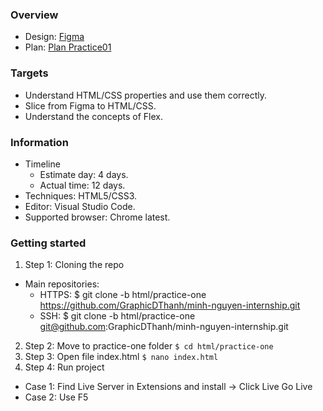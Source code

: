 ### Overview

- Design: [Figma](figma.com/file/WjBjJdJtwQHxaDF2ryrGH1/%5Btraining%5D-Practice-two?node-id=0%3A2)
- Plan: [Plan Practice01](https://docs.google.com/document/d/14yowAemojw5PxR3r0YuyGkuCyOvLqwqpDfQDHNiuQvI/edit)

### Targets

- Understand HTML/CSS properties and use them correctly.
- Slice from Figma to HTML/CSS.
- Understand the concepts of Flex.

### Information

- Timeline
  - Estimate day: 4 days.
  - Actual time: 12 days.
- Techniques: HTML5/CSS3.
- Editor: Visual Studio Code.
- Supported browser: Chrome latest.

### Getting started

1. Step 1: Cloning the repo

- Main repositories:
  - HTTPS: $ git clone -b html/practice-one https://github.com/GraphicDThanh/minh-nguyen-internship.git
  - SSH: $ git clone -b html/practice-one git@github.com:GraphicDThanh/minh-nguyen-internship.git

2. Step 2: Move to practice-one folder `$ cd html/practice-one`
3. Step 3: Open file index.html `$ nano index.html`
4. Step 4: Run project

- Case 1: Find Live Server in Extensions and install -> Click Live Go Live
- Case 2: Use F5
